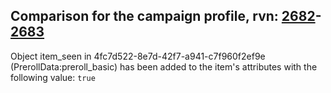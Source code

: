 ## Comparison for the campaign profile, rvn: [2682](https://github.com/PRO100KatYT/FortniteProfileRevisions/tree/main/profiles/campaign/2682%20campaign.json)-[2683](https://github.com/PRO100KatYT/FortniteProfileRevisions/tree/main/profiles/campaign/2683%20campaign.json)

Object item_seen in 4fc7d522-8e7d-42f7-a941-c7f960f2ef9e (PrerollData:preroll_basic) has been added to the item's attributes with the following value: `true`
<br><br>
